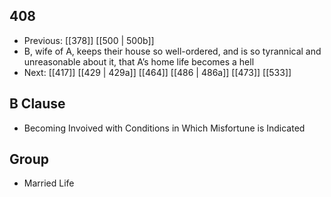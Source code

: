 ## 408
- Previous: [[378]] [[500 | 500b]] 
- B, wife of A, keeps their house so well-ordered, and is so tyrannical and unreasonable about it, that A’s home life becomes a hell
- Next: [[417]] [[429 | 429a]] [[464]] [[486 | 486a]] [[473]] [[533]] 

## B Clause
- Becoming Invoived with Conditions in Which Misfortune is Indicated

## Group
- Married Life

